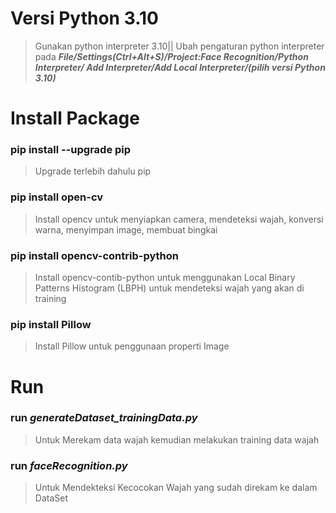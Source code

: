 # Versi Python 3.10
> Gunakan python interpreter 3.10||
> Ubah pengaturan python interpreter pada ***File/Settings(Ctrl+Alt+S)/Project:Face Recognition/Python Interpreter/
> Add Interpreter/Add Local Interpreter/(pilih versi Python 3.10)***
# Install Package
### pip install --upgrade pip
> Upgrade terlebih dahulu pip
### pip install open-cv
> Install opencv untuk menyiapkan camera, mendeteksi wajah, konversi warna, menyimpan image, membuat bingkai
### pip install opencv-contrib-python
> Install opencv-contib-python untuk menggunakan Local Binary Patterns Histogram (LBPH) untuk mendeteksi wajah yang akan di training
### pip install Pillow
> Install Pillow untuk penggunaan properti Image
# Run
### run ***generateDataset_trainingData.py***
> Untuk Merekam data wajah kemudian melakukan training data wajah
### run ***faceRecognition.py***
> Untuk Mendekteksi Kecocokan Wajah yang sudah direkam ke dalam DataSet
